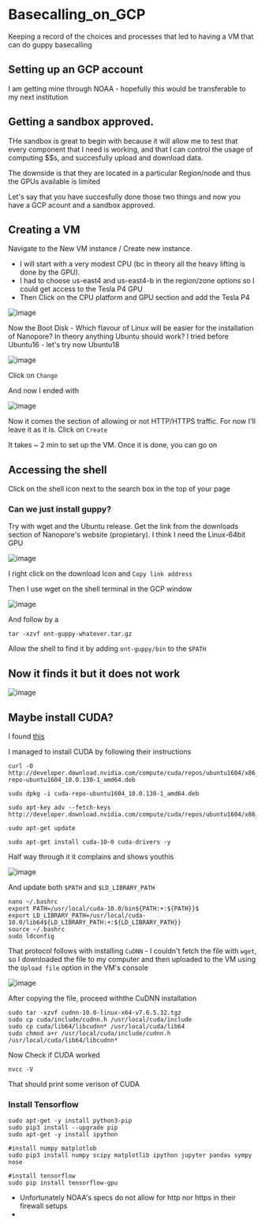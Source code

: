 # Basecalling_on_GCP
Keeping a record of the choices and processes that led to having a VM that can do guppy basecalling


## Setting up an GCP account

I am getting mine through NOAA - hopefully this would be transferable to my next institution

## Getting a sandbox approved. 

THe sandbox is great to begin with because it will allow me to test that every component that I need is working, and that I can control the
usage of computing $$s, and succesfully upload and download data.

The downside is that they are located in a particular Region/node and thus the GPUs available is limited

Let's say that you have succesfully done those two things and now you have a GCP acount and a sandbox approved.

## Creating a VM

Navigate to the New VM instance / Create new instance. 

  * I will start with a very modest CPU (bc in theory all the heavy lifting is done by the GPU). 
  * I had to choose us-east4 and us-east4-b in the region/zone options so I could get access to the Tesla P4 GPU
  * Then Click on the CPU platform and GPU section and add the Tesla P4


 ![image](https://user-images.githubusercontent.com/15640943/134716176-0f222b40-f3e8-483f-80fa-68f95490c6ff.png)
 
 Now the Boot Disk - Which flavour of Linux will be easier for the installation of Nanopore? In theory anything Ubuntu should work?
 I tried before Ubuntu16 - let's try now Ubuntu18
 
 ![image](https://user-images.githubusercontent.com/15640943/134556126-f14bd2b5-72fc-4108-846e-afd8d9fd2651.png)

Click on `Change`

And now I ended with

![image](https://user-images.githubusercontent.com/15640943/134716490-5ab8296e-dbe1-4bbd-9257-44d02193292b.png)


Now it comes the section of allowing or not HTTP/HTTPS traffic. For now I'll leave it as it is. Click on `Create`

It takes ~ 2 min to set up the VM. Once it is done, you can go on

## Accessing the shell 

Click on the shell icon next to the search box in the top of your page

### Can we just install guppy?

Try with wget and the Ubuntu release. Get the link from the downloads section of Nanopore's website (propietary). I think I need the Linux-64bit GPU

![image](https://user-images.githubusercontent.com/15640943/134558607-d4c6c0a0-ddd6-480f-ba9b-638507d35ded.png)

I right click on the download Icon and `Copy link address`

Then I use wget on the shell terminal in the GCP window

![image](https://user-images.githubusercontent.com/15640943/134558944-44d31433-77f0-41b4-8fc4-103ead0958ed.png)


And follow by a 

`tar -xzvf ont-guppy-whatever.tar.gz`

Allow the shell to find it by adding `ont-guppy/bin` to the `$PATH`

## Now it finds it but it does not work

![image](https://user-images.githubusercontent.com/15640943/134560094-9052ca5a-409b-4c62-813a-8e47b07dd3be.png)

## Maybe install CUDA?

I found [this](https://towardsdatascience.com/installing-cuda-on-google-cloud-platform-in-10-minutes-9525d874c8c1)

I managed to install CUDA by following their instructions

```
curl -O http://developer.download.nvidia.com/compute/cuda/repos/ubuntu1604/x86_64/cuda-repo-ubuntu1604_10.0.130-1_amd64.deb

sudo dpkg -i cuda-repo-ubuntu1604_10.0.130-1_amd64.deb

sudo apt-key adv --fetch-keys http://developer.download.nvidia.com/compute/cuda/repos/ubuntu1604/x86_64/7fa2af80.pub

sudo apt-get update

sudo apt-get install cuda-10-0 cuda-drivers -y
```

Half way through it it complains and shows youthis

![image](https://user-images.githubusercontent.com/15640943/134733576-1aae340b-720f-4edc-9020-3499bb44a14a.png)


And update both `$PATH` and `$LD_LIBRARY_PATH`

```
nano ~/.bashrc
export PATH=/usr/local/cuda-10.0/bin${PATH:+:${PATH}}$ 
export LD_LIBRARY_PATH=/usr/local/cuda-10.0/lib64${LD_LIBRARY_PATH:+:${LD_LIBRARY_PATH}}
source ~/.bashrc
sudo ldconfig
```

That protocol follows with installing `CuDNN` - I couldn't fetch the file with `wget`, so I downloaded the file to my computer and then uploaded to the VM using the `Upload file` option in the VM's console

![image](https://user-images.githubusercontent.com/15640943/134709535-f77feede-1887-4084-989f-84095c636545.png)

After copying the file, proceed withthe CuDNN installation

```
sudo tar -xzvf cudnn-10.0-linux-x64-v7.6.5.32.tgz
sudo cp cuda/include/cudnn.h /usr/local/cuda/include
sudo cp cuda/lib64/libcudnn* /usr/local/cuda/lib64
sudo chmod a+r /usr/local/cuda/include/cudnn.h /usr/local/cuda/lib64/libcudnn*
```
Now Check if CUDA worked

`nvcc -V`

That should print some verison of CUDA

### Install Tensorflow

```
sudo apt-get -y install python3-pip
sudo pip3 install --upgrade pip
sudo apt-get -y install ipython

#install numpy matplotlob
sudo pip3 install numpy scipy matplotlib ipython jupyter pandas sympy nose

#install tensorflow
sudo pip install tensorflow-gpu
```




 - Unfortunately NOAA's specs do not allow for http nor https in their firewall setups
 - 










